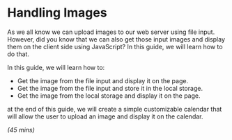 # Handling Images

As we all know we can upload images to our web server using file input. However, did you know that we can also get those input images and display them on the client side using JavaScript? In this guide, we will learn how to do that.

In this guide, we will learn how to:
- Get the image from the file input and display it on the page.
- Get the image from the file input and store it in the local storage.
- Get the image from the local storage and display it on the page.

at the end of this guide, we will create a simple customizable calendar that will allow the user to upload an image and display it on the calendar.


*(45 mins)*

